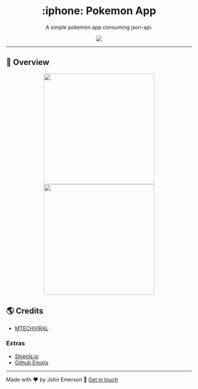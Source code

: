 <h1 align="center">:iphone: Pokemon App</h1>
<p align="center">A simple pokemon app consuming json-api.</p>

<p align="center">
  <a aria-label="Versão do Flutter">
    <img src="https://img.shields.io/badge/flutter-1.12.13-informational?logo=flutter" />
  </a>
</p>

---

## :rocket: Overview

<p align="center">
  <img src="https://user-images.githubusercontent.com/43749971/81449155-05dff600-9156-11ea-8ae4-8322b18fea9d.jpeg" width="300" />
  <img src="https://user-images.githubusercontent.com/43749971/81449160-06788c80-9156-11ea-8cf1-e9beb08d6f4a.jpeg" width="300" />
</p>


## :earth_americas: Credits
- [MTECHVIRAL](https://www.youtube.com/watch?v=yeXJqZCiwTQ)


### Extras
- [Shields.io](https://shields.io/)
- [Github Emojis](https://gist.github.com/rxaviers/7360908)

---

Made with ♥ by John Emerson :wave: [Get in touch](https://johnemerson1406.github.io/linktree)

